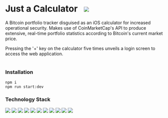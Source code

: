 # Just a Calculator &nbsp; <img src="https://img.shields.io/badge/Bitcoin-orange?style=for-the-badge&logo=bitcoin&logoColor=white" />

A Bitcoin portfolio tracker disguised as an iOS calculator for increased operational security. Makes use of CoinMarketCap's API to produce extensive, real-time portfolio statistics according to Bitcoin's current market price. 

Pressing the '+' key on the calculator five times unveils a login screen to access the web application.
</br>
</br>

### Installation

```
npm i
npm run start:dev
```

### Technology Stack

<p display='inline'>
  <img src="https://img.shields.io/badge/JavaScript-grey?style=for-the-badge&logo=javascript" />
  <img src="https://img.shields.io/badge/React.js-00509f?style=for-the-badge&logo=react" />
  <img src="https://img.shields.io/badge/Redux.js-764ABC?style=for-the-badge&logo=redux" />
  <img src="https://img.shields.io/badge/Node.js-005800?style=for-the-badge&logo=nodedotjs" />
  <img src="https://img.shields.io/badge/Express.js-black?style=for-the-badge&logo=express" />
  <img src="https://img.shields.io/badge/Sequelize-0081d5?style=for-the-badge&logo=sequelize" />
  <img src="https://img.shields.io/badge/React%20Router-00509f?style=for-the-badge&logo=react" />
  <img src="https://img.shields.io/badge/CoinMarketCap%20API-black?style=for-the-badge&logo=coinmarketcap" />
  <img src="https://img.shields.io/badge/HTML-dfaa86?style=for-the-badge&logo=html5" />
  <img src="https://img.shields.io/badge/Vanilla%20CSS-f5d301?style=for-the-badge&logo=css3" />
  <img src="https://img.shields.io/badge/Material%20UI-e3e3e3?style=for-the-badge&logo=mui" />
</p>
